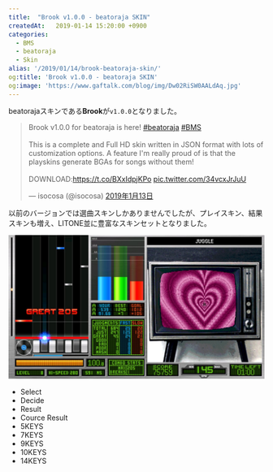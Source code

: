 ```yaml
---
title:  "Brook v1.0.0 - beatoraja SKIN"
createdAt:   2019-01-14 15:20:00 +0900
categories: 
  - BMS
  - beatoraja
  - Skin
alias: '/2019/01/14/brook-beatoraja-skin/'
og:title: 'Brook v1.0.0 - beatoraja SKIN'
og:image: 'https://www.gaftalk.com/blog/img/Dw02RiSW0AALdAq.jpg'
---
```


beatorajaスキンである**Brook**が`v1.0.0`となりました。  

<blockquote class="twitter-tweet" data-lang="ja"><p lang="en" dir="ltr">Brook v1.0.0 for beatoraja is here! <a href="https://twitter.com/hashtag/beatoraja?src=hash&amp;ref_src=twsrc%5Etfw">#beatoraja</a> <a href="https://twitter.com/hashtag/BMS?src=hash&amp;ref_src=twsrc%5Etfw">#BMS</a><br><br>This is a complete and Full HD skin written in JSON format with lots of customization options. A feature I&#39;m really proud of is that the playskins generate BGAs for songs without them!<br><br>DOWNLOAD:<a href="https://t.co/BXxIdpjKPo">https://t.co/BXxIdpjKPo</a> <a href="https://t.co/34vcxJrJuU">pic.twitter.com/34vcxJrJuU</a></p>&mdash; isocosa (@isocosa) <a href="https://twitter.com/isocosa/status/1084583459266412544?ref_src=twsrc%5Etfw">2019年1月13日</a></blockquote>

以前のバージョンでは選曲スキンしかありませんでしたが、プレイスキン、結果スキンも増え、LITONE並に豊富なスキンセットとなりました。

![](/blog/img/Dw02RiSW0AALdAq.jpg)

* Select
* Decide
* Result
* Cource Result
* 5KEYS
* 7KEYS
* 9KEYS
* 10KEYS
* 14KEYS
